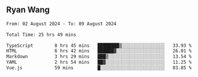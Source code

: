 ## Ryan Wang

<!--START_SECTION:waka-->

```txt
From: 02 August 2024 - To: 09 August 2024

Total Time: 25 hrs 49 mins

TypeScript        8 hrs 45 mins   ████████▒░░░░░░░░░░░░░░░░   33.93 %
HTML              6 hrs 42 mins   ██████▓░░░░░░░░░░░░░░░░░░   26.01 %
Markdown          3 hrs 29 mins   ███▒░░░░░░░░░░░░░░░░░░░░░   13.54 %
YAML              2 hrs 54 mins   ██▓░░░░░░░░░░░░░░░░░░░░░░   11.25 %
Vue.js            59 mins         █░░░░░░░░░░░░░░░░░░░░░░░░   03.85 %
```

<!--END_SECTION:waka-->
